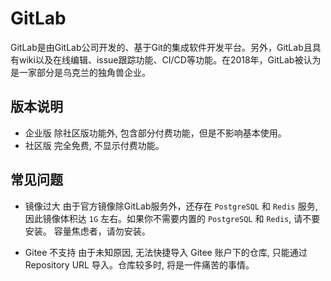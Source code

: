 # GitLab

GitLab是由GitLab公司开发的、基于Git的集成软件开发平台。另外，GitLab且具有wiki以及在线编辑、issue跟踪功能、CI/CD等功能。在2018年，GitLab被认为是一家部分是乌克兰的独角兽企业。

## 版本说明

+ 企业版
  除社区版功能外, 包含部分付费功能，但是不影响基本使用。
+ 社区版
  完全免费, 不显示付费功能。

## 常见问题

+ 镜像过大
  由于官方镜像除GitLab服务外，还存在 `PostgreSQL` 和 `Redis` 服务, 因此镜像体积达 `1G`
  左右。如果你不需要内置的 `PostgreSQL` 和 `Redis`, 请不要安装。
  容量焦虑者，请勿安装。

+ Gitee 不支持
  由于未知原因, 无法快捷导入 Gitee 账户下的仓库, 只能通过 Repository URL 导入。仓库较多时, 将是一件痛苦的事情。
